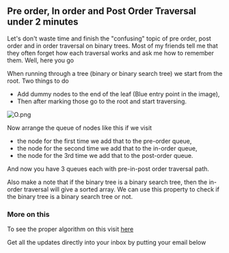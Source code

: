 ## Pre order, In order and Post Order Traversal under 2 minutes

Let's don't waste time and finish the "confusing" topic of pre order, post order and in order traversal on binary trees. Most of my friends tell me that they often forget how each traversal works and ask me how to remember them. Well, here you go

When running through a tree (binary or binary search tree) we start from the root. Two things to do

- Add dummy nodes to the end of the leaf (Blue entry point in the image),
- Then after marking those go to the root and start traversing.

![O.png](https://cdn.hashnode.com/res/hashnode/image/upload/v1621867384171/QwkrhQnfK.png)

Now arrange the queue of nodes like this if we visit

- the node for the first time we add that to the pre-order queue,
- the node for the second time we add that to the in-order queue,
- the node for the 3rd time we add that to the post-order queue.

And now you have 3 queues each with pre-in-post order traversal path.

Also make a note that if the binary tree is a binary search tree, then the in-order traversal will give a sorted array. We can use this property to check if the binary tree is a binary search tree or not.

### More on this
To see the proper algorithm on this visit [here](https://www.geeksforgeeks.org/tree-traversals-inorder-preorder-and-postorder/)

Get all the updates directly into your inbox by putting your email below